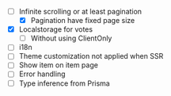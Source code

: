 - [ ] Infinite scrolling or at least pagination
  - [x] Pagination have fixed page size
- [x] Localstorage for votes
  - [ ] Without using ClientOnly
- [ ] i18n
- [ ] Theme customization not applied when SSR
- [ ] Show item on item page
- [ ] Error handling
- [ ] Type inference from Prisma
